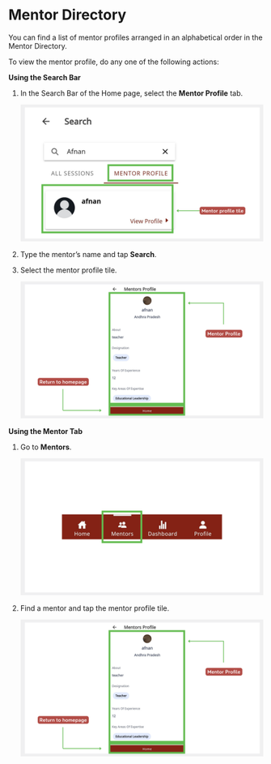 # Mentor Directory 

You can find a list of mentor profiles arranged in an alphabetical order in the Mentor Directory.

To view the mentor profile, do any one of the following actions:

**Using the Search Bar**
1. In the Search Bar of the Home page, select the **Mentor Profile** tab. 

    <div class="img_callout">

    ![search for mentor profile](media/search-mentordirectory.PNG)

    </div>

2. Type the mentor’s name and tap **Search**. 
3. Select the mentor profile tile.
   
    <div class="img_callout">

    ![mentor profile page](media/mentorprofile.PNG)

    </div>


**Using the Mentor Tab**

1. Go to **Mentors**. 

    <div class="img_callout">

    ![mentor directory](media/mentordirectory-icon.PNG) 

    </div>
    
2. Find a mentor and tap the mentor profile tile.

    <div class="img_callout">

    ![mentor profile page](media/mentorprofile.PNG)

    </div>